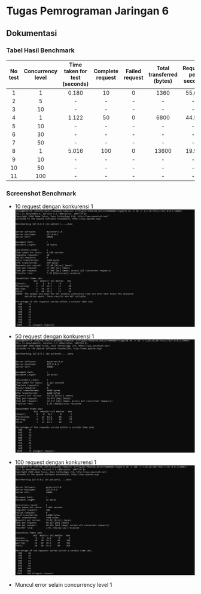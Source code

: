 # Tugas Pemrograman Jaringan 6
## Dokumentasi

### Tabel Hasil Benchmark

| No test | Concurrency level | Time taken for test (seconds) | Complete request | Failed request | Total transferred (bytes) | Request per second | Time per request (ms) | Transfer rate (Kbytes/sec) |
|:-------:|:-----------------:|:-----------------------------:|:----------------:|:--------------:|:-------------------------:|:------------------:|:---------------------:|:--------------------------:|
|    1    |         1         |             0.180             |        10        |        0       |            1360           |        55.60       |         17.986        |            7.38            |
|    2    |         5         |               -               |        -         |        -       |             -             |          -         |           -           |              -             |
|    3    |         10        |               -               |        -         |        -       |             -             |          -         |           -           |              -             |
|    4    |         1         |             1.122             |        50        |        0       |            6800           |        44.58       |         22.432        |            5.92            |
|    5    |         10        |               -               |        -         |        -       |             -             |          -         |           -           |              -             |
|    6    |         30        |               -               |        -         |        -       |             -             |          -         |           -           |              -             |
|    7    |         50        |               -               |        -         |        -       |             -             |          -         |           -           |              -             |
|    8    |         1         |             5.016             |        100       |        0       |           13600           |        19.94       |         50.163        |            2.65            |
|    9    |         10        |               -               |        -         |        -       |             -             |          -         |           -           |              -             |
|    10   |         50        |               -               |        -         |        -       |             -             |          -         |           -           |              -             |
|    11   |         100       |               -               |        -         |        -       |             -             |          -         |           -           |              -             |


### Screenshot Benchmark
* 10 request dengan konkurensi 1
![alt text](dokumentasi/10.png)

* 50 request dengan konkurensi 1
![alt text](dokumentasi/50.png)

* 100 request dengan konkurensi 1
![alt text](dokumentasi/100.png)

* Muncul error selain concurrency level 1